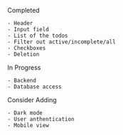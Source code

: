 Completed

    - Header
    - Input field
    - List of the todos
    - Filter out active/incomplete/all
    - Checkboxes
    - Deletion

In Progress

    - Backend
    - Database access

Consider Adding

    - Dark mode
    - User anthentication
    - Mobile view
